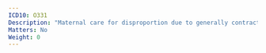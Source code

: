 ```yaml
---
ICD10: O331
Description: "Maternal care for disproportion due to generally contracted pelvis"
Matters: No
Weight: 0
---
```


